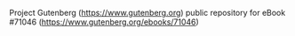 Project Gutenberg (https://www.gutenberg.org) public repository for
eBook #71046 (https://www.gutenberg.org/ebooks/71046)
